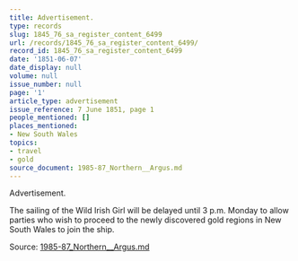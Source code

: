 ```yaml
---
title: Advertisement.
type: records
slug: 1845_76_sa_register_content_6499
url: /records/1845_76_sa_register_content_6499/
record_id: 1845_76_sa_register_content_6499
date: '1851-06-07'
date_display: null
volume: null
issue_number: null
page: '1'
article_type: advertisement
issue_reference: 7 June 1851, page 1
people_mentioned: []
places_mentioned:
- New South Wales
topics:
- travel
- gold
source_document: 1985-87_Northern__Argus.md
---
```


Advertisement.

The sailing of the Wild Irish Girl will be delayed until 3 p.m. Monday to allow parties who wish to proceed to the newly discovered gold regions in New South Wales to join the ship.

Source: [1985-87_Northern__Argus.md](/downloads/markdown/1985-87_Northern__Argus.md)
